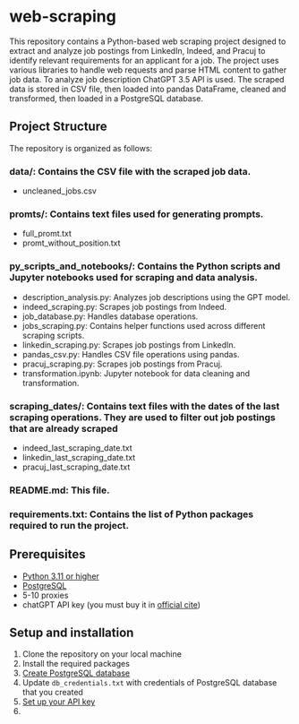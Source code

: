 # web-scraping
This repository contains a Python-based web scraping project designed to extract and analyze job postings from LinkedIn, Indeed, and Pracuj to identify relevant requirements for an applicant for a job. The project uses various libraries to handle web requests and parse HTML content to gather job data. To analyze job description ChatGPT 3.5 API is used. The scraped data is stored in CSV file, then loaded into pandas DataFrame, cleaned and transformed, then loaded in a PostgreSQL database.

## Project Structure
The repository is organized as follows:

### data/: Contains the CSV file with the scraped job data.
- uncleaned_jobs.csv
### promts/: Contains text files used for generating prompts.
- full_promt.txt
- promt_without_position.txt
### py_scripts_and_notebooks/: Contains the Python scripts and Jupyter notebooks used for scraping and data analysis.
- description_analysis.py: Analyzes job descriptions using the GPT model.
- indeed_scraping.py: Scrapes job postings from Indeed.
- job_database.py: Handles database operations.
- jobs_scraping.py: Contains helper functions used across different scraping scripts.
- linkedin_scraping.py: Scrapes job postings from LinkedIn.
- pandas_csv.py: Handles CSV file operations using pandas.
- pracuj_scraping.py: Scrapes job postings from Pracuj.
- transformation.ipynb: Jupyter notebook for data cleaning and transformation.
### scraping_dates/: Contains text files with the dates of the last scraping operations. They are used to filter out job postings that are already scraped
- indeed_last_scraping_date.txt
- linkedin_last_scraping_date.txt
- pracuj_last_scraping_date.txt
### README.md: This file.
### requirements.txt: Contains the list of Python packages required to run the project.

## Prerequisites
- [Python 3.11 or higher](https://www.python.org/downloads/)
- [PostgreSQL](https://www.postgresql.org/download/)
- 5-10 proxies
- chatGPT API key (you must buy it in [official cite](https://platform.openai.com/))

## Setup and installation
1. Clone the repository on your local machine
2. Install the required packages
3. [Create PostgreSQL database](https://www.geeksforgeeks.org/postgresql-create-database/)
4. Update `db_credentials.txt` with credentials of PostgreSQL database that you created
5. [Set up your API key](https://platform.openai.com/docs/quickstart/step-2-set-up-your-api-key)
6. 
